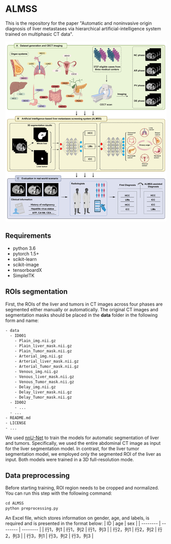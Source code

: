 # ALMSS
This is the repository for the paper "Automatic and noninvasive origin diagnosis of liver metastases via hierarchical artificial-intelligence system trained on multiphasic CT data".

![ALMSS](/pic/ALMSS.png)

## Requirements
* python 3.6
* pytorch 1.5+
* scikit-learn
* scikit-image
* tensorboardX
* SimpleITK

## ROIs segmentation
First, the ROIs of the liver and tumors in CT images across four phases are segmented either manually or automatically. The original CT images and segmentation masks should be placed in the **data** folder in the following form and name:
```
- data
  - ID001
    - Plain_img.nii.gz
    - Plain_liver_mask.nii.gz
    - Plain_Tumor_mask.nii.gz
    - Arterial_img.nii.gz
    - Arterial_liver_mask.nii.gz
    - Arterial_Tumor_mask.nii.gz
    - Venous_img.nii.gz
    - Venous_liver_mask.nii.gz
    - Venous_Tumor_mask.nii.gz
    - Delay_img.nii.gz
    - Delay_liver_mask.nii.gz
    - Delay_Tumor_mask.nii.gz
  - ID002
    - ...
  - ...
- README.md
- LICENSE
- ...
```
We used [nnU-Net](https://github.com/MIC-DKFZ/nnUNet) to train the models for automatic segmentation of liver and tumors. Specifically, we used the entire abdominal CT image as input for the liver segmentation model. In contrast, for the liver tumor segmentation model, we employed only the segmented ROI of the liver as input. Both models were trained in a 3D full-resolution mode.

## Data preprocessing
Before starting training, ROI region needs to be cropped and normalized. You can run this step with the following command:
```
cd ALMSS
python preprocessing.py
```
An Excel file, which stores information on gender, age, and labels, is required and is presented in the format below:
| ID     | age     | sex     |
| -------- | -------- | -------- |
| 行1，列1 | 行1，列2 | 行1，列3 |
| 行2，列1 | 行2，列2 | 行2，列3 |
| 行3，列1 | 行3，列2 | 行3，列3 |
